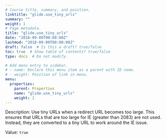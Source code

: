 ```yaml
---
# Course title, summary, and position.
linktitle: "glide.use_tiny_urls"
summary: ""
weight: 1
# Page metadata.
title: "glide.use_tiny_urls"
date: "2018-09-09T00:00:00Z"
lastmod: "2018-09-09T00:00:00Z"
draft: false  # Is this a draft? true/false
toc: true  # Show table of contents? true/false
type: docs  # Do not modify.

# Add menu entry to sidebar.
# - name: Declare this menu item as a parent with ID name.
# - weight: Position of link in menu.
menu:
  properties:
    parent: Properties
    name: "glide.use_tiny_urls"
    weight: 1
---
```


Description: Use tiny URLs when a redirect URL becomes too large. This ensures that URLs that are too large for IE (greater than 2083) are not used. Instead, they are converted to a tiny URL to work around the IE issue.


Value: `true`
